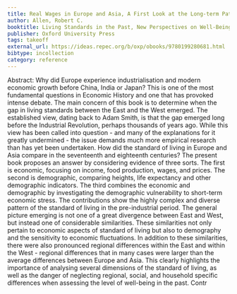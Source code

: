 ```yaml
---
title: Real Wages in Europe and Asia, A First Look at the Long-term Patterns
author: Allen, Robert C.
booktitle: Living Standards in the Past, New Perspectives on Well-Being in Asia and Europe
publisher: Oxford University Press
tags: takeoff
external_url: https://ideas.repec.org/b/oxp/obooks/9780199280681.html
bibtype: incollection
category: reference
---
```

Abstract: Why did Europe experience industrialisation and modern economic growth before China, India or Japan? This is one of the most fundamental questions in Economic History and one that has provoked intense debate. The main concern of this book is to determine when the gap in living standards between the East and the West emerged. The established view, dating back to Adam Smith, is that the gap emerged long before the Industrial Revolution, perhaps thousands of years ago. While this view has been called into question - and many of the explanations for it greatly undermined - the issue demands much more empirical research than has yet been undertaken. How did the standard of living in Europe and Asia compare in the seventeenth and eighteenth centuries? The present book proposes an answer by considering evidence of three sorts. The first is economic, focusing on income, food production, wages, and prices. The second is demographic, comparing heights, life expectancy and other demographic indicators. The third combines the economic and demographic by investigating the demographic vulnerability to short-term economic stress. The contributions show the highly complex and diverse pattern of the standard of living in the pre-industrial period. The general picture emerging is not one of a great divergence between East and West, but instead one of considerable similarities. These similarities not only pertain to economic aspects of standard of living but also to demography and the sensitivity to economic fluctuations. In addition to these similarities, there were also pronounced regional differences within the East and within the West - regional differences that in many cases were larger than the average differences between Europe and Asia. This clearly highlights the importance of analysing several dimensions of the standard of living, as well as the danger of neglecting regional, social, and household specific differences when assessing the level of well-being in the past. Contr
